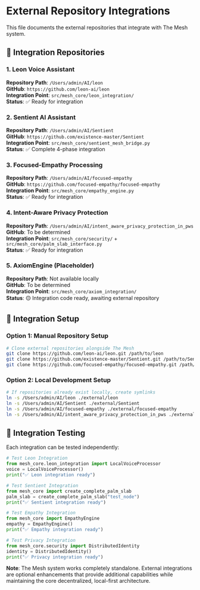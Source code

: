 # External Repository Integrations

This file documents the external repositories that integrate with The Mesh system.

## 🔗 Integration Repositories

### 1. Leon Voice Assistant
**Repository Path**: `/Users/admin/AI/leon`  
**GitHub**: `https://github.com/leon-ai/leon`  
**Integration Point**: `src/mesh_core/leon_integration/`  
**Status**: ✅ Ready for integration

### 2. Sentient AI Assistant  
**Repository Path**: `/Users/admin/AI/Sentient`  
**GitHub**: `https://github.com/existence-master/Sentient`  
**Integration Point**: `src/mesh_core/sentient_mesh_bridge.py`  
**Status**: ✅ Complete 4-phase integration

### 3. Focused-Empathy Processing
**Repository Path**: `/Users/admin/AI/focused-empathy`  
**GitHub**: `https://github.com/focused-empathy/focused-empathy`  
**Integration Point**: `src/mesh_core/empathy_engine.py`  
**Status**: ✅ Ready for integration

### 4. Intent-Aware Privacy Protection
**Repository Path**: `/Users/admin/AI/intent_aware_privacy_protection_in_pws`  
**GitHub**: To be determined  
**Integration Point**: `src/mesh_core/security/` + `src/mesh_core/palm_slab_interface.py`  
**Status**: ✅ Ready for integration

### 5. AxiomEngine (Placeholder)
**Repository Path**: Not available locally  
**GitHub**: To be determined  
**Integration Point**: `src/mesh_core/axiom_integration/`  
**Status**: 🟡 Integration code ready, awaiting external repository

## 🚀 Integration Setup

### Option 1: Manual Repository Setup
```bash
# Clone external repositories alongside The Mesh
git clone https://github.com/leon-ai/leon.git /path/to/leon
git clone https://github.com/existence-master/Sentient.git /path/to/Sentient
git clone https://github.com/focused-empathy/focused-empathy.git /path/to/focused-empathy
```

### Option 2: Local Development Setup
```bash
# If repositories already exist locally, create symlinks
ln -s /Users/admin/AI/leon ./external/leon
ln -s /Users/admin/AI/Sentient ./external/Sentient  
ln -s /Users/admin/AI/focused-empathy ./external/focused-empathy
ln -s /Users/admin/AI/intent_aware_privacy_protection_in_pws ./external/privacy-protection
```

## 🔧 Integration Testing

Each integration can be tested independently:

```python
# Test Leon Integration
from mesh_core.leon_integration import LocalVoiceProcessor
voice = LocalVoiceProcessor()
print("✅ Leon integration ready")

# Test Sentient Integration  
from mesh_core import create_complete_palm_slab
palm_slab = create_complete_palm_slab("test_node")
print("✅ Sentient integration ready")

# Test Empathy Integration
from mesh_core import EmpathyEngine
empathy = EmpathyEngine()
print("✅ Empathy integration ready")

# Test Privacy Integration
from mesh_core.security import DistributedIdentity
identity = DistributedIdentity()
print("✅ Privacy integration ready")
```

**Note**: The Mesh system works completely standalone. External integrations are optional enhancements that provide additional capabilities while maintaining the core decentralized, local-first architecture.